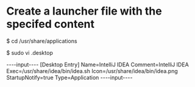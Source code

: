 # Create a launcher file with the specifed content

$ cd /usr/share/applications

$ sudo vi <applicaiton>.desktop

----input----
[Desktop Entry]
Name=IntelliJ IDEA
Comment=IntelliJ IDEA
Exec=/usr/share/idea/bin/idea.sh
Icon=/usr/share/idea/bin/idea.png
StartupNotify=true
Type=Application
----input----
